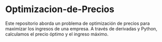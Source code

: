 # Optimizacion-de-Precios
Este repositorio aborda un problema de optimización de precios para maximizar los ingresos de una empresa. A través de derivadas y Python, calculamos el precio óptimo y el ingreso máximo. 
